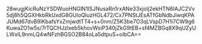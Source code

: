 28wugjKicRuNzYSDWuoHNGlN1ISJNusaRn1rxANe33xjolj2ekHTN6IAJC2Vv5dj8h5QGXHkbRkUxdG8GUloQIuzHGL472/Cx7PNStJEsATfGbNdbJiwqKPAJUMd67dvB9IKbafsYxZmjwdtTT4+s+0nm/Z5K3be7O3qLVspD7H1i7CW9g6KuwaZO1w5s/7rTQCHJzlxeb5khovWsiP340jZkG9tEB+sf4MZBGq8X9qUZyULWxlL9nmLQ4wNFzhBGSO2B84oLa5dtpuS+oIbCA==